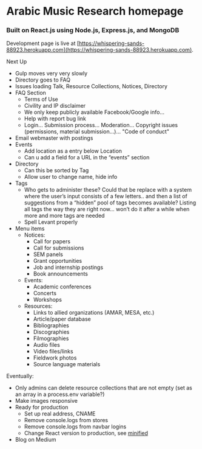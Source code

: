 # Arabic Music Research homepage

### Built on React.js using Node.js, Express.js, and MongoDB

Development page is live at [https://whispering-sands-88923.herokuapp.com](https://whispering-sands-88923.herokuapp.com).

Next Up
* Gulp moves very very slowly
* Directory goes to FAQ
* Issues loading Talk, Resource Collections, Notices, Directory
* FAQ Section
	* Terms of Use
    * Civility and IP disclaimer
    * We only keep publicly available Facebook/Google info...
    * Help with report bug link
	* Login… Submission process… Moderation… Copyright issues (permissions, material submission…)… "Code of conduct"
* Email webmaster with postings
* Events
	* Add location as a entry below Location
	* Can u add a field for a URL in the “events” section
* Directory
	* Can this be sorted by Tag
	* Allow user to change name, hide info
* Tags
	* Who gets to administer these? Could that be replace with a system where the user’s input consists of a few letters.. and then a list of suggestions from a “hidden” pool of tags becomes available? Listing all tags the way they are right now… won’t do it after a while when more and more tags are needed
	* Spell Levant properly
* Menu items
	* Notices:
		* Call for papers
		* Call for submissions
		* SEM panels
		* Grant opportunities
		* Job and internship postings
		* Book announcements
	* Events:
		* Academic conferences
		* Concerts
		* Workshops
	* Resources:
		* Links to allied organizations (AMAR, MESA, etc.)
		* Article/paper database
		* Bibliographies
		* Discographies
		* Filmographies
		* Audio files
		* Video files/links
		* Fieldwork photos
		* Source language materials

Eventually:
* Only admins can delete resource collections that are not empty (set as an array in a process.env variable?)
* Make images responsive
* Ready for production
	* Set up real address, CNAME
	* Remove console.logs from stores
	* Remove console.logs from navbar logins
	* Change React version to production, see [minified](https://fb.me/react-minification)
* Blog on Medium
